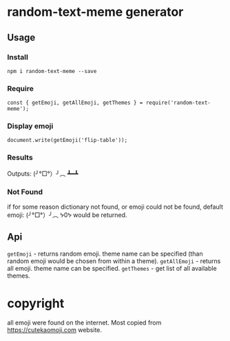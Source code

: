 # random-text-meme generator
## Usage
### Install
``npm i random-text-meme --save``
### Require
``const { getEmoji, getAllEmoji, getThemes } = require('random-text-meme');``
### Display emoji
``document.write(getEmoji('flip-table'));``
### Results
Outputs: (╯°□°）╯︵ ┻━┻
### Not Found
if for some reason dictionary not found, or emoji could not be found, default emoji: (╯°□°）╯︵ ᔭ0ᔭ would be returned.

## Api
``getEmoji`` - returns random emoji. theme name can be specified (than random emoji would be chosen from within a theme).
``getAllEmoji`` - returns all emoji.  theme name can be specified.
``getThemes`` - get list of all available themes.

# copyright
all emoji were found on the internet. Most copied from https://cutekaomoji.com website.
